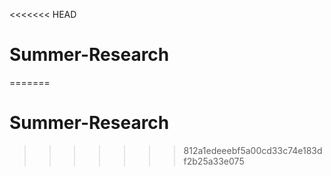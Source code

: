 <<<<<<< HEAD
# Summer-Research
=======
# Summer-Research
>>>>>>> 812a1edeeebf5a00cd33c74e183df2b25a33e075
